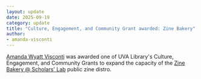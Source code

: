 ```yaml
---
layout: update
date: 2025-09-19
category: update
title: "Culture, Engagement, and Community Grant awarded: Zine Bakery"
author:
- amanda-visconti
---
```


[Amanda Wyatt Visconti](/people/amanda-visconti) was awarded one of UVA Library's Culture, Engagement, and Community Grants to expand the capacity of the [Zine Bakery @ Scholars' Lab](https://scholarslab.lib.virginia.edu/work/zine-bakery/) public zine distro.
